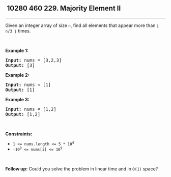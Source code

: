 <h2> 10280 460
229. Majority Element II</h2><hr><div><p>Given an integer array of size <code>n</code>, find all elements that appear more than <code>⌊ n/3 ⌋</code> times.</p>

<p>&nbsp;</p>
<p><strong class="example">Example 1:</strong></p>

<pre><strong>Input:</strong> nums = [3,2,3]
<strong>Output:</strong> [3]
</pre>

<p><strong class="example">Example 2:</strong></p>

<pre><strong>Input:</strong> nums = [1]
<strong>Output:</strong> [1]
</pre>

<p><strong class="example">Example 3:</strong></p>

<pre><strong>Input:</strong> nums = [1,2]
<strong>Output:</strong> [1,2]
</pre>

<p>&nbsp;</p>
<p><strong>Constraints:</strong></p>

<ul>
	<li><code>1 &lt;= nums.length &lt;= 5 * 10<sup>4</sup></code></li>
	<li><code>-10<sup>9</sup> &lt;= nums[i] &lt;= 10<sup>9</sup></code></li>
</ul>

<p>&nbsp;</p>
<p><strong>Follow up:</strong> Could you solve the problem in linear time and in <code>O(1)</code> space?</p>
</div>